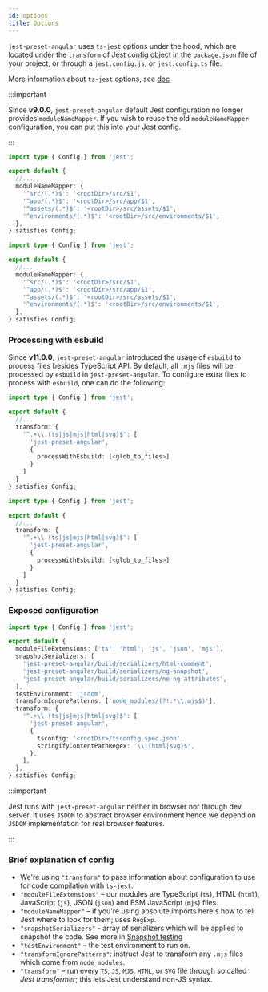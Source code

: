 ```yaml
---
id: options
title: Options
---
```


`jest-preset-angular` uses `ts-jest` options under the hood, which are located under the `transform` of Jest config object
in the `package.json` file of your project, or through a `jest.config.js`, or `jest.config.ts` file.

More information about `ts-jest` options, see [doc](https://kulshekhar.github.io/ts-jest/docs/getting-started/options)

:::important

Since **v9.0.0**, `jest-preset-angular` default Jest configuration no longer provides `moduleNameMapper`. If you wish to reuse
the old `moduleNameMapper` configuration, you can put this into your Jest config.

:::

```ts title="jest.config.ts" tab={"label": "TypeScript CJS"}
import type { Config } from 'jest';

export default {
  //...
  moduleNameMapper: {
    '^src/(.*)$': '<rootDir>/src/$1',
    '^app/(.*)$': '<rootDir>/src/app/$1',
    '^assets/(.*)$': '<rootDir>/src/assets/$1',
    '^environments/(.*)$': '<rootDir>/src/environments/$1',
  },
} satisfies Config;
```

```ts title="jest.config.mts" tab={"label": "TypeScript ESM"}
import type { Config } from 'jest';

export default {
  //...
  moduleNameMapper: {
    '^src/(.*)$': '<rootDir>/src/$1',
    '^app/(.*)$': '<rootDir>/src/app/$1',
    '^assets/(.*)$': '<rootDir>/src/assets/$1',
    '^environments/(.*)$': '<rootDir>/src/environments/$1',
  },
} satisfies Config;
```

### Processing with esbuild

Since **v11.0.0**, `jest-preset-angular` introduced the usage of `esbuild` to process files besides TypeScript API. By default, all `.mjs` files
will be processed by `esbuild` in `jest-preset-angular`. To configure extra files to process with `esbuild`, one can do the following:

```ts title="jest.config.ts"
import type { Config } from 'jest';

export default {
  //...
  transform: {
    '^.+\\.(ts|js|mjs|html|svg)$': [
      'jest-preset-angular',
      {
        processWithEsbuild: [<glob_to_files>]
      }
    ]
  }
} satisfies Config;
```

```ts title="jest.config.mts" tab={"label": "TypeScript ESM"}
import type { Config } from 'jest';

export default {
  //...
  transform: {
    '^.+\\.(ts|js|mjs|html|svg)$': [
      'jest-preset-angular',
      {
        processWithEsbuild: [<glob_to_files>]
      }
    ]
  }
} satisfies Config;
```

### Exposed configuration

```ts
import type { Config } from 'jest';

export default {
  moduleFileExtensions: ['ts', 'html', 'js', 'json', 'mjs'],
  snapshotSerializers: [
    'jest-preset-angular/build/serializers/html-comment',
    'jest-preset-angular/build/serializers/ng-snapshot',
    'jest-preset-angular/build/serializers/no-ng-attributes',
  ],
  testEnvironment: 'jsdom',
  transformIgnorePatterns: ['node_modules/(?!.*\\.mjs$)'],
  transform: {
    '^.+\\.(ts|js|mjs|html|svg)$': [
      'jest-preset-angular',
      {
        tsconfig: '<rootDir>/tsconfig.spec.json',
        stringifyContentPathRegex: '\\.(html|svg)$',
      },
    ],
  },
} satisfies Config;
```

:::important

Jest runs with `jest-preset-angular` neither in browser nor through dev server. It uses `JSDOM` to abstract browser environment hence we depend on
`JSDOM` implementation for real browser features.

:::

### Brief explanation of config

- We're using `"transform"` to pass information about configuration to use for code compilation with `ts-jest`.
- `"moduleFileExtensions"` – our modules are TypeScript (`ts`), HTML (`html`), JavaScript (`js`), JSON (`json`) and ESM JavaScript (`mjs`) files.
- `"moduleNameMapper"` – if you're using absolute imports here's how to tell Jest where to look for them; uses `RegExp`.
- `"snapshotSerializers"` - array of serializers which will be applied to snapshot the code. See more in [Snapshot testing](../guides/snapshot-testing.md)
- `"testEnvironment"` – the test environment to run on.
- `"transformIgnorePatterns"`: instruct Jest to transform any `.mjs` files which come from `node_modules`.
- `"transform"` – run every `TS`, `JS`, `MJS`, `HTML`, or `SVG` file through so called _Jest transformer_; this lets Jest understand non-JS syntax.

